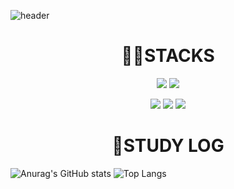 ![header](https://capsule-render.vercel.app/api?type=Waving)

<div align=center><h1> 👩‍💻STACKS</h1></div>

<p align="center">
  <img src="https://img.shields.io/badge/JAVA-007396?style=for-the-badge&logo=java&logoColor=white">
<!--     <p align="center"> -->
  <img src="https://img.shields.io/badge/MYSQL-4479A1?style=for-the-badge&logo=MYSQL&logoColor=white">
  <p align="center">
  <img src="https://img.shields.io/badge/HTML5-E34F26?style=for-the-badge&logo=HTML5&logoColor=white">
  <img src="https://img.shields.io/badge/CSS3-1572B6?style=for-the-badge&logo=CSS3&logoColor=white">
  <img src="https://img.shields.io/badge/JAVASCRIPT-F7DF1E?style=for-the-badge&logo=JAVASCRIPT&logoColor=white">

<div align=center><h1> 📖STUDY LOG</h1></div>
<p align="center">
  
![Anurag's GitHub stats](https://github-readme-stats.vercel.app/api?username=modaing&show_icons=true&theme=radical)
![Top Langs](https://github-readme-stats.vercel.app/api/top-langs/?username=modaing&layout=compact)
